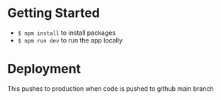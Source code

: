 # Getting Started
- `$ npm install` to install packages
- `$ npm run dev` to run the app locally

# Deployment
This pushes to production when code is pushed to github main branch